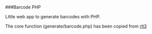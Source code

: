 ###Barcode PHP

Little web app to generate barcodes with PHP.

The core function (generate/barcode.php) has been copied from [rlt3](https://github.com/rlt3/php-barcode)


